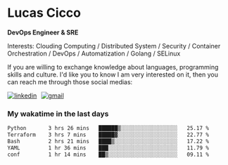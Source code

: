 # Lucas Cicco

**DevOps Engineer & SRE**

Interests: Clouding Computing / Distributed System / Security / Container Orchestration / DevOps / Automatization / Golang / SELinux

If you are willing to exchange knowledge about languages, programming skills and culture. I'd like you to know I am very interested on it, then you can reach me through those social medias:

<div style="display: flex; align-items: center; gap: 10px;">
  <a href="https://www.linkedin.com/in/lucas-vitor-de-cicco" target="_blank">
    <img
      src="https://img.shields.io/badge/-LinkedIn-%230077B5?style=for-the-badge&logo=linkedin&logoColor=white"
      alt="linkedin"
      target="_blank" 
    />
  </a>
  <a href="mailto:lucasvitorx1@gmail.com">
      <img
        src="https://img.shields.io/badge/-Gmail-%23333?style=for-the-badge&logo=gmail&logoColor=white"
        alt="gmail"
        target="_blank"
      />
  </a>
</div>

### My wakatime in the last days

<!--START_SECTION:waka-->

```txt
Python       3 hrs 26 mins   ██████▒░░░░░░░░░░░░░░░░░░   25.17 %
Terraform    3 hrs 7 mins    █████▓░░░░░░░░░░░░░░░░░░░   22.77 %
Bash         2 hrs 21 mins   ████▒░░░░░░░░░░░░░░░░░░░░   17.22 %
YAML         1 hr 36 mins    ███░░░░░░░░░░░░░░░░░░░░░░   11.79 %
conf         1 hr 14 mins    ██▒░░░░░░░░░░░░░░░░░░░░░░   09.11 %
```

<!--END_SECTION:waka-->
